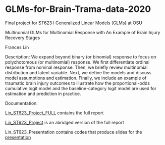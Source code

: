 # GLMs-for-Brain-Trama-data-2020
Final project for ST623 I Generalized Linear Models (GLMs) at OSU

Multinomial GLMs for Multinomial Response with An Example of Brain Injury Recovery Stages

Frances Lin

Description: We expand beyond binary (or binomial) response to focus on polychotomous (or multinomial) response. We first differentiate ordinal response from nominal response. Then, we briefly review multinomial distribution and latent variable. Next, we define the models and discuss model assumptions and estimation. Finally, we include an example of traumatic brain injury outcomes to illustrate how the proportional-odds cumulative logit model and the baseline-category logit model are used for estimation and prediction in practice.

Documentation:

[Lin_ST623_Project_FULL](https://github.com/franceslinyc/GLMs-for-Brain-Trama-data-2020/blob/main/analysis/Lin_ST623_Project_FULL.pdf) contains the full report

[Lin_ST623_Project](https://github.com/franceslinyc/GLMs-for-Brain-Trama-data-2020/blob/main/analysis/Lin_ST623_Project.pdf) is an abridged version of the full report

Lin_ST623_Presentation contains codes that produce slides for the [presentation](https://github.com/franceslinyc/GLMs-for-Brain-Trama-data-2020/blob/main/analysis/Lin_ST623_Presentation.pdf) 



